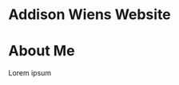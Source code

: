 <!DOCTYPE html>
<html>
<head>
<link rel="stylesheet" href="mystyle.css">
<h1>Addison Wiens Website</h1>
</head>
<body>

<h1>About Me</h1>
<p>Lorem ipsum</p>

</body>
</html>
